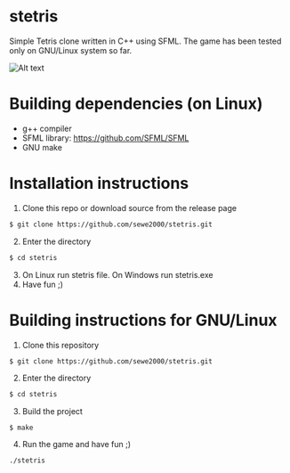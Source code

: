 # stetris
Simple Tetris clone written in C++ using SFML. The game has been tested only on GNU/Linux system so far.

![Alt text](https://raw.github.com/sewe2000/stetris/main/assets/screenshots/stetris_screenshot.png "Stetris Screenshot")

# Building dependencies (on Linux)

+ g++ compiler
+ SFML library: https://github.com/SFML/SFML
+ GNU make

# Installation instructions 
1. Clone this repo or download source from the release page
```bash
$ git clone https://github.com/sewe2000/stetris.git
```
2. Enter the directory
```bash
$ cd stetris
```
3. On Linux run stetris file. On Windows run stetris.exe
4. Have fun ;)
# Building instructions for GNU/Linux

1. Clone this repository
```bash
$ git clone https://github.com/sewe2000/stetris.git
```
2. Enter the directory
```bash
$ cd stetris
```
3. Build the project
```
$ make
```
4. Run the game and have fun ;)
```bash
./stetris
```
